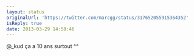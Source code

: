 ```yaml
---
layout: status
originalUrl: 'https://twitter.com/marcgg/status/317652055915364352'
isReply: true
date: 2013-03-29 14:58:46
---
```


@_kud ça a 10 ans surtout ^^

